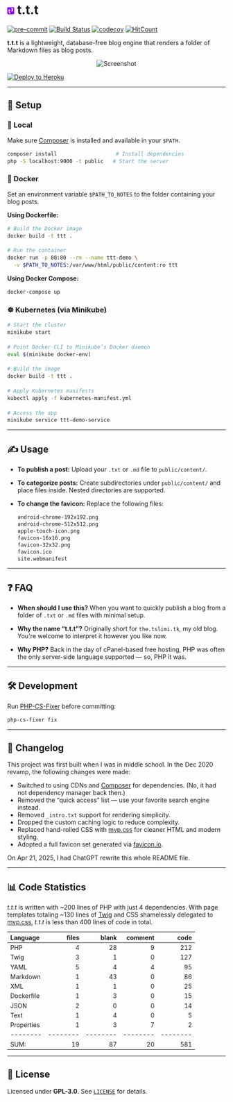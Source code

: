 # ![Logo](public/favicon-16x16.png) **t.t.t**

[![pre-commit](https://img.shields.io/badge/pre--commit-enabled-brightgreen?logo=pre-commit&logoColor=white)](https://github.com/pre-commit/pre-commit)
[![Build Status](https://www.travis-ci.com/tslmy/t.t.t.svg?branch=master)](https://www.travis-ci.com/tslmy/t.t.t)
[![codecov](https://codecov.io/gh/tslmy/t.t.t/branch/master/graph/badge.svg?token=K603JQ63AV)](https://codecov.io/gh/tslmy/t.t.t)
[![HitCount](http://hits.dwyl.com/tslmy/ttt.svg)](http://hits.dwyl.com/tslmy/ttt)

**t.t.t** is a lightweight, database-free blog engine that renders a folder of Markdown files as blog posts.

<p align="center">
  <img src="https://tva1.sinaimg.cn/large/e6c9d24egy1h2r3dr7vyqj20qw0m0jt1.jpg" alt="Screenshot" width="400px" />
</p>

[![Deploy to Heroku](https://www.herokucdn.com/deploy/button.svg)](https://heroku.com/deploy)

---

## 🚀 Setup

### 🔧 Local

Make sure [Composer](https://getcomposer.org/doc/01-basic-usage.md) is installed and available in your `$PATH`.

```bash
composer install                   # Install dependencies
php -S localhost:9000 -t public   # Start the server
```

### 🐳 Docker

Set an environment variable `$PATH_TO_NOTES` to the folder containing your blog posts.

**Using Dockerfile:**

```bash
# Build the Docker image
docker build -t ttt .

# Run the container
docker run -p 80:80 --rm --name ttt-demo \
  -v $PATH_TO_NOTES:/var/www/html/public/content:ro ttt
```

**Using Docker Compose:**

```bash
docker-compose up
```

### ☸️ Kubernetes (via Minikube)

```bash
# Start the cluster
minikube start

# Point Docker CLI to Minikube’s Docker daemon
eval $(minikube docker-env)

# Build the image
docker build -t ttt .

# Apply Kubernetes manifests
kubectl apply -f kubernetes-manifest.yml

# Access the app
minikube service ttt-demo-service
```

---

## ✍️ Usage

- **To publish a post:** Upload your `.txt` or `.md` file to `public/content/`.
- **To categorize posts:** Create subdirectories under `public/content/` and place files inside. Nested directories are supported.
- **To change the favicon:** Replace the following files:

  ```
  android-chrome-192x192.png
  android-chrome-512x512.png
  apple-touch-icon.png
  favicon-16x16.png
  favicon-32x32.png
  favicon.ico
  site.webmanifest
  ```

---

## ❓ FAQ

- **When should I use this?**
  When you want to quickly publish a blog from a folder of `.txt` or `.md` files with minimal setup.

- **Why the name “t.t.t”?**
  Originally short for `the.tslimi.tk`, my old blog. You're welcome to interpret it however you like now.

- **Why PHP?**
  Back in the day of cPanel-based free hosting, PHP was often the only server-side language supported — so, PHP it was.

---

## 🛠 Development

Run [PHP-CS-Fixer](https://github.com/FriendsOfPHP/PHP-CS-Fixer) before committing:

```bash
php-cs-fixer fix
```

---

## 📜 Changelog

This project was first built when I was in middle school. In the Dec 2020 revamp, the following changes were made:

- Switched to using CDNs and [Composer](https://getcomposer.org) for dependencies. (No, it had not dependency manager back then.)
- Removed the “quick access” list — use your favorite search engine instead.
- Removed `_intro.txt` support for rendering simplicity.
- Dropped the custom caching logic to reduce complexity.
- Replaced hand-rolled CSS with [mvp.css](https://andybrewer.github.io/mvp/) for cleaner HTML and modern styling.
- Adopted a full favicon set generated via [favicon.io](https://favicon.io/).

On Apr 21, 2025, I had ChatGPT rewrite this whole README file.

---


## 📊 Code Statistics

_t.t.t_ is written with ~200 lines of PHP with just 4 dependencies. With page templates totaling ~130 lines of [Twig](https://twig.symfony.com/) and CSS shamelessly delegated to [mvp.css](https://andybrewer.github.io/mvp/), _t.t.t_ is less than 400 lines of code in total.

Language|files|blank|comment|code
:-------|-------:|-------:|-------:|-------:
PHP|4|28|9|212
Twig|3|1|0|127
YAML|5|4|4|95
Markdown|1|43|0|86
XML|1|1|0|25
Dockerfile|1|3|0|15
JSON|2|0|0|14
Text|1|4|0|5
Properties|1|3|7|2
--------|--------|--------|--------|--------
SUM:|19|87|20|581

---

## 📝 License

Licensed under **GPL-3.0**. See [`LICENSE`](LICENSE) for details.
